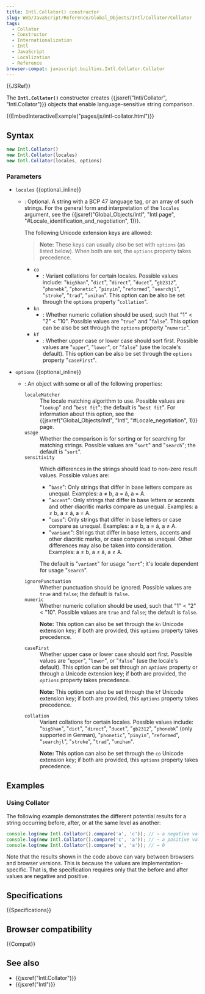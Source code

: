 ```yaml
---
title: Intl.Collator() constructor
slug: Web/JavaScript/Reference/Global_Objects/Intl/Collator/Collator
tags:
  - Collator
  - Constructor
  - Internationalization
  - Intl
  - JavaScript
  - Localization
  - Reference
browser-compat: javascript.builtins.Intl.Collator.Collator
---
```

{{JSRef}}

The **`Intl.Collator()`** constructor creates
{{jsxref("Intl/Collator", "Intl.Collator")}} objects that enable
language-sensitive string comparison.

{{EmbedInteractiveExample("pages/js/intl-collator.html")}}

<!-- The source for this interactive example is stored in a GitHub repository. If you'd like to contribute to the interactive examples project, please clone https://github.com/mdn/interactive-examples and send us a pull request. -->

## Syntax

```js
new Intl.Collator()
new Intl.Collator(locales)
new Intl.Collator(locales, options)
```

### Parameters

- `locales` {{optional_inline}}

  - : Optional. A string with a BCP 47 language tag, or an array of such
    strings. For the general form and interpretation of the `locales` argument,
    see the
    {{jsxref("Global_Objects/Intl", "Intl page",
			"#Locale_identification_and_negotiation", 1)}}.

    The following Unicode extension keys are allowed:

    > **Note:** These keys can usually also be set with `options` (as listed
    > below). When both are set, the `options` property takes precedence.

    - `co`
      - : Variant collations for certain locales. Possible values include:
        "`big5han`", "`dict`", "`direct`", "`ducet`", "`gb2312`", "`phonebk`",
        "`phonetic`", "`pinyin`", "`reformed`", "`searchjl`", "`stroke`",
        "`trad`", "`unihan`". This option can be also be set through the
        `options` property "`collation`".
    - `kn`
      - : Whether numeric collation should be used, such that "1" < "2" < "10".
        Possible values are "`true`" and "`false`". This option can be also be
        set through the `options` property "`numeric`".
    - `kf`
      - : Whether upper case or lower case should sort first. Possible values
        are "`upper`", "`lower`", or "`false`" (use the locale's default). This
        option can be also be set through the `options` property "`caseFirst`".

- `options` {{optional_inline}}
  - : An object with some or all of the following properties:
    <dl><dt><code>localeMatcher</code></dt><dd>The locale matching algorithm to use. Possible values are
    "<code>lookup</code>" and "<code>best fit</code>"; the default is
    "<code>best fit</code>". For information about this option, see the
    {{jsxref("Global_Objects/Intl", "Intl", "#Locale_negotiation", 1)}} page.</dd><dt><code>usage</code></dt><dd>Whether the comparison is for sorting or for searching for matching
    strings. Possible values are "<code>sort</code>" and
    "<code>search</code>"; the default is "<code>sort</code>".</dd><dt><code>sensitivity</code></dt><dd><p>Which differences in the strings should lead to non-zero result values.
    Possible values are:</p><ul><li>"<code>base</code>": Only strings that differ in base letters
    compare as unequal. Examples: a ≠ b, a = á, a = A.</li><li>"<code>accent</code>": Only strings that differ in base letters or
    accents and other diacritic marks compare as unequal. Examples: a
    ≠ b, a ≠ á, a = A.</li><li>"<code>case</code>": Only strings that differ in base letters or
    case compare as unequal. Examples: a ≠ b, a = á, a ≠ A.</li><li>"<code>variant</code>": Strings that differ in base letters,
    accents and other diacritic marks, or case compare as unequal.
    Other differences may also be taken into consideration. Examples:
    a ≠ b, a ≠ á, a ≠ A.</li></ul><p>The default is "<code>variant</code>" for usage "<code>sort</code>";
    it's locale dependent for usage "<code>search</code>".</p></dd><dt><code>ignorePunctuation</code></dt><dd>Whether punctuation should be ignored. Possible values are
    <code>true</code> and <code>false</code>; the default is
    <code>false</code>.</dd><dt><code>numeric</code></dt><dd>Whether numeric collation should be used, such that "1" &#x3C; "2" &#x3C;
    "10". Possible values are <code>true</code> and <code>false</code>; the
    default is <code>false</code>.<div class="note notecard"><p><strong>Note:</strong> This option can also be set through the <code>kn</code> Unicode
    extension key; if both are provided, this <code>options</code>
    property takes precedence.</p></div></dd><dt><code>caseFirst</code></dt><dd>Whether upper case or lower case should sort first. Possible values are
    "<code>upper</code>", "<code>lower</code>", or "<code>false</code>" (use
    the locale's default). This option can be set through an
    <code><var>options</var></code> property or through a Unicode extension
    key; if both are provided, the <code><var>options</var></code> property
    takes precedence.<div class="note notecard"><p><strong>Note:</strong> This option can also be set through the <code>kf</code> Unicode
    extension key; if both are provided, this <code>options</code>
    property takes precedence.</p></div></dd><dt><code>collation</code></dt><dd>Variant collations for certain locales. Possible values include:
    "<code>big5han</code>", "<code>dict</code>", "<code>direct</code>",
    "<code>ducet</code>", "<code>gb2312</code>", "<code>phonebk</code>" (only
    supported in German), "<code>phonetic</code>", "<code>pinyin</code>",
    "<code>reformed</code>", "<code>searchjl</code>", "<code>stroke</code>",
    "<code>trad</code>", "<code>unihan</code>".<div class="note notecard"><p><strong>Note:</strong> This option can also be set through the <code>co</code> Unicode
    extension key; if both are provided, this <code>options</code>
    property takes precedence.</p></div></dd></dl>

## Examples

### Using Collator

The following example demonstrates the different potential results for a string
occurring before, after, or at the same level as another:

```js
console.log(new Intl.Collator().compare('a', 'c')); // → a negative value
console.log(new Intl.Collator().compare('c', 'a')); // → a positive value
console.log(new Intl.Collator().compare('a', 'a')); // → 0
```

Note that the results shown in the code above can vary between browsers and
browser versions. This is because the values are implementation-specific. That
is, the specification requires only that the before and after values are
negative and positive.

## Specifications

{{Specifications}}

## Browser compatibility

{{Compat}}

## See also

- {{jsxref("Intl.Collator")}}
- {{jsxref("Intl")}}
